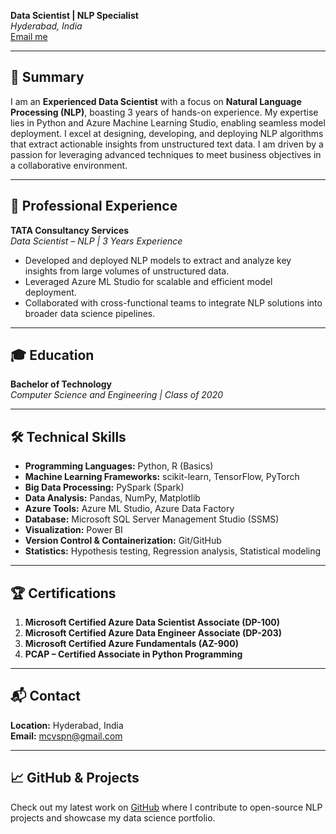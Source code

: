 **Data Scientist | NLP Specialist**  
*Hyderabad, India*  
[Email me](mailto:mcvspn@gmail.com)

---

## 🚀 Summary
I am an **Experienced Data Scientist** with a focus on **Natural Language Processing (NLP)**, boasting 3 years of hands-on experience. My expertise lies in Python and Azure Machine Learning Studio, enabling seamless model deployment. I excel at designing, developing, and deploying NLP algorithms that extract actionable insights from unstructured text data. I am driven by a passion for leveraging advanced techniques to meet business objectives in a collaborative environment.

---

## 💼 Professional Experience

**TATA Consultancy Services**  
*Data Scientist – NLP | 3 Years Experience*  

- Developed and deployed NLP models to extract and analyze key insights from large volumes of unstructured data.
- Leveraged Azure ML Studio for scalable and efficient model deployment.
- Collaborated with cross-functional teams to integrate NLP solutions into broader data science pipelines.

---

## 🎓 Education

**Bachelor of Technology**  
*Computer Science and Engineering | Class of 2020*

---

## 🛠️ Technical Skills

- **Programming Languages:** Python, R (Basics)
- **Machine Learning Frameworks:** scikit-learn, TensorFlow, PyTorch
- **Big Data Processing:** PySpark (Spark)
- **Data Analysis:** Pandas, NumPy, Matplotlib
- **Azure Tools:** Azure ML Studio, Azure Data Factory
- **Database:** Microsoft SQL Server Management Studio (SSMS)
- **Visualization:** Power BI
- **Version Control & Containerization:** Git/GitHub
- **Statistics:** Hypothesis testing, Regression analysis, Statistical modeling

---

## 🏆 Certifications

1. **Microsoft Certified Azure Data Scientist Associate (DP-100)**
2. **Microsoft Certified Azure Data Engineer Associate (DP-203)**
3. **Microsoft Certified Azure Fundamentals (AZ-900)**
4. **PCAP – Certified Associate in Python Programming**

---

## 📬 Contact

**Location:** Hyderabad, India  
**Email:** [mcvspn@gmail.com](mailto:mcvspn@gmail.com)

---

## 📈 GitHub & Projects
Check out my latest work on [GitHub](#) where I contribute to open-source NLP projects and showcase my data science portfolio.

